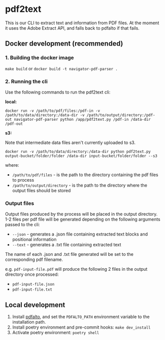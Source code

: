 # pdf2text

This is our CLI to extract text and information from PDF files. At the moment it uses the Adobe Extract API, and falls back to pdfalto if that fails.

## Docker development (recommended)

### 1. Building the docker image

`make build` or `docker build -t navigator-pdf-parser .`

### 2. Running the cli
Use the following commands to run the pdf2text cli:

**local:**

```
docker run -v /path/to/pdf/files:/pdf-in -v /path/to/data/directory:/data-dir -v /path/to/output/directory:/pdf-out navigator-pdf-parser python /app/pdf2text.py /pdf-in /data-dir /pdf-out
```

**s3:**

Note that intermediate data files aren't currently uploaded to s3.

```
docker run -v /path/to/data/directory:/data-dir python pdf2text.py output-bucket/folder/folder /data-dir input-bucket/folder/folder --s3
```

where:

- `/path/to/pdf/files` - is the path to the directory containing the pdf files to process
- `/path/to/output/directory` - is the path to the directory where the output files should be stored

### Output files
Output files produced by the process will be placed in the output directory. 1-2 files per pdf file will be generated depending on the following arguments passed to the cli:

- `--json` - generates a .json file containing extracted text blocks and positional information
- `--text` - generates a .txt file containing extracted text

The name of each .json and .txt file generated will be set to the corresponding pdf filename.

e.g. `pdf-input-file.pdf` will produce the following 2 files in the output directory once processed:

- `pdf-input-file.json`
- `pdf-input-file.txt`

## Local development

1. Install [pdfalto](https://github.com/kermitt2/pdfalto), and set the `PDFALTO_PATH` environment variable to the installation path.
2. Install poetry environment and pre-commit hooks: `make dev_install`
3. Activate poetry environment: `poetry shell`
